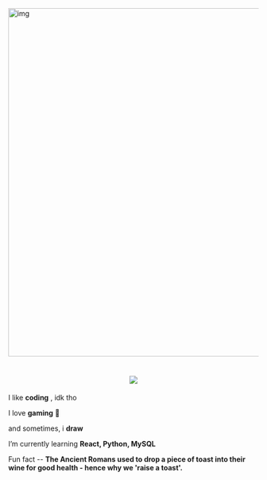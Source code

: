 <img align="center" alt="img" src="https://i.pinimg.com/originals/77/a1/f1/77a1f11fa4ff98b85a6bac5f7b7ffc05.gif" width="700">

<h1 align="center">
    <img src="https://readme-typing-svg.herokuapp.com?font=Inconsolata&weight=600&size=35&center=true&vCenter=true&width=500&height=70&duration=4000&pause=1000&color=5D55AE&width=435&lines=Hello+there,;Arkade+here+%3C%E2%97%95_%E2%97%95%2F%3E" />
</h1>

<div align="left">
 
 I like **coding** , idk tho

 I love **gaming** 👾

 and sometimes, i **draw**
 
 I’m currently learning **React, Python, MySQL**

 Fun fact -- **The Ancient Romans used to drop a piece of toast into their wine for good health - hence why we 'raise a toast'.**

 </div>

 
